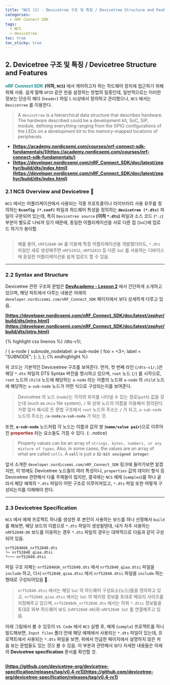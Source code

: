 ```yaml
---
title: "NCS (2) - Devicetree 구조 및 특징 / Devicetree Structure and Features 🌳"
categories:
  - nRF Connect SDK
tags:
  - NCS
  - devicetree
toc: true
toc_sticky: true
---
```


## 2. Devicetree 구조 및 특징 / Devicetree Structure and Features

<span style="color:#209090"><b>nRF Connect SDK</b></span> **(이하, `NCS`)** 에서 제어하고자 하는 하드웨어 장치에 접근하기 위해 위해 사용. 쉽게 말해 `GPIO` 같은 핀을 설정하는 방법의 일종인데, 일반적으로는 이러한 정보는 단순히 헤더 (`header`) 파일 (`.h`)상에서 정의하고 관리했으나, `NCS` 에서는 `Devicetree` 를 이용한다.

>A `devicetree` is a hierarchical data structure that describes hardware. The hardware described could be a development kit, SoC, SiP, module, defining everything ranging from the GPIO configurations of the LEDs on a development kit to the memory-mapped locations of peripherals.

* **[https://academy.nordicsemi.com/courses/nrf-connect-sdk-fundamentals/](https://academy.nordicsemi.com/courses/nrf-connect-sdk-fundamentals/)**
* **[https://developer.nordicsemi.com/nRF_Connect_SDK/doc/latest/zephyr/build/dts/index.html](https://developer.nordicsemi.com/nRF_Connect_SDK/doc/latest/zephyr/build/dts/index.html)**

### 2.1 NCS Overview and Devicetree 🔭

`NCS` 에서는 어플리케이션에서 사용되는 각종 프로토콜이나 라이브러리 사용 유무를 정의하는 **`Kconfig (*.conf)`** 파일과 하드웨어 특성을 정의하는 **`devicetree (*.dts)`** 파일이 구분되어 있는데, 특히 `Devicetree source` **(이하 `*.dts`)** 파일과 소스 코드 (`*.c`) 부분이 별도로 나눠져 있기 때문에, 동일한 어플리케이션을 서로 다른 칩 (`SoC`)에 업로드 하기가 용이함.

<figure style="width: 90%" class="align-center">
  <img src="{{ site.url }}{{ site.baseurl }}/assets/images/ncs-dts-fig0.png" alt="">
</figure>

>예를 들어, `nRF52840-DK` 를 이용해 특정 어플리케이션을 개발했더라도, `*.dts` 파일만 새로 생성해주면 `nRF52832`, `nRF52833` 등 다른 `SoC` 를 사용하는 디바이스에 동일한 어플리케이션을 쉽게 업로드 할 수 있음.

---

### 2.2 Syntax and Structure

Devicetree 관련 구조와 문법은 **[DevAcademy - Lesson 2](https://academy.nordicsemi.com/topic/devicetree/)** 에서 간단하게 소개하고 있으며, 해당 파트에서 다루는 내용은 아래의 `developer.nordicsemi.com/nRF_Connect_SDK` 페이지에서 보다 상세하게 다루고 있음.

**[https://developer.nordicsemi.com/nRF_Connect_SDK/doc/latest/zephyr/build/dts/intro.html](https://developer.nordicsemi.com/nRF_Connect_SDK/doc/latest/zephyr/build/dts/intro.html)**

{% highlight css linenos %}
/dts-v1/;

/ {
        a-node {
                subnode_nodelabel: a-sub-node {
                        foo = <3>;
                        label = "SUBNODE";
                };
        };
};
{% endhighlight %}

위 코드는 기본적인 Deviceetree 구조를 보여준다. 먼저, 첫 번째 라인 (`/dts-v1/;`)은 해당 `*.dts` 파일의 DTS Syntax 버전을 명시하고 있으며, `root` 노드 (`/`) 를 시작으로, `root` 노드의 `child` 노드에 해당하는 `a-node` 라는 이름의 노드와 `a-node` 의 `child` 노드에 해당하는 `a-sub-node` 노드가 어떤 식으로 구성되는지를 보여준다.

>Devicetree 의 노드 (`node`)는 각각의 위치를 나타낼 수 있는 경로(`path`) 값을 갖는데 (such as `Unix` file system), **`/`** 와 상위 노드의 이름을 이용해서 정의된다. 가령 앞서 예시로 든 문법 구조에서 `root` 노드의 주소는 **`/`** 가 되고, `a-sub-node` 노드의 주소는 **`/a-node/a-sub-node`** 가 되는 것. 

또한, **`a-sub-node`** 노드처럼 각 노드는 이름과 값의 쌍 (**`name/value pair`**)으로 이루어진  <span style="color:#A02020"><b>properties</b></span> 라는 요소들도 가질 수 있다.
{: .notice}

>Property values can be an array of `strings, bytes, numbers, or any mixture of types`. Also, in some cases, the values are an array of what are called `cells`. A **`cell`** is just a **`32-bit unsigned integer`**.

앞서 소개한 `developer.nordicsemi.com/nRF_Connect_SDK` 링크에 들어가보면 알겠지만, 이 밖에도 Devicetree 노드들의 여러 특성이나, `properties` 값의 데이터 형식 등 Devicetree 관련해서 다룰 주제들이 많지만, 결국에는 `NCS` 예제 (`samples`)를 하나 골라서 해당 예제의 `*.dts` 파일이 어떤 구조로 이루어져있고, `*.dts` 파일 또한 어떻게 구성되는지를 이해해야 한다.

---

### 2.3 Devicetree Specification

`NCS` 에서 예제 프로젝트 하나를 생성한 후 본인이 사용하는 보드를 하나 선정해서 `build` 를 해보면, 해당 보드의 이름으로 `*.dts` 파일이 생성될텐데, 내가 자주 사용하는 `nRF52840-DK` 보드를 이용하는 경우 `*.dts` 파일의 경우는 대략적으로 다음과 같이 구성되어 있음.

```
nrf52840dk_nrf52840.dts
└─ nrf52840_qiaa.dtsi
└─── nrf52840.dtsi
```

파일 구조 자체는 `nrf52840dk_nrf52840.dts` 에서 `nrf52840_qiaa.dtsi` 파일을 `include` 하고, 다시 `nrf52840_qiaa.dtsi` 에서 `nrf52840.dtsi` 파일을 `include` 하는 형태로 구성되어있음 🧱. 

>`nrf52840.dtsi` 에서는 해당 `SoC` 의 하드웨어 구성요소(노드)들을 정의하고 있고, `nrf52840_qiaa.dtsi` 에서는 `SoC` 의 패키징 정보를 토대로 메모리 사이즈를 지정해주고 있으며, `nrf52840dk_nrf52840.dts` 에서는 하위 `*.dtsi` 정보들을 토대로 외부 하드웨어 보드 (`nRF52840-DK`)와 `nRF52840 SoC` 를 연결해주고 있음.

아래 그림에서 볼 수 있듯이 `VS Code` 에서 `NCS` 실행 후, 예제 (`sample`) 프로젝트를 하나 빌드해보면, `Input files` 폴더 안에 해당 예제에서 사용되는 `*.dts` 파일이 있는데, 프로젝트에서 사용되는 `*.dts` 파일을 보면, 위에서 언급한 페이지에서 설명하지 않은 처음 보는 문법들도 있는 것으 볼 수 있음. 이 부분과 관련해서 보다 자세한 내용들은 아래의 **Devicetree specification** 문서를 확인할 것.

<figure style="width: 100%" class="align-center">
  <img src="{{ site.url }}{{ site.baseurl }}/assets/images/ncs-dts-fig1.png" alt="">
</figure>

**[https://github.com/devicetree-org/devicetree-specification/releases/tag/v0.4-rc1](https://github.com/devicetree-org/devicetree-specification/releases/tag/v0.4-rc1)**
